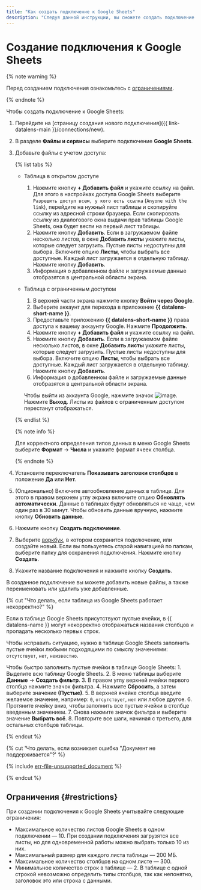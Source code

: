 ```yaml
---
title: "Как создать подключение к Google Sheets"
description: "Следуя данной инструкции, вы сможете создать подключение к Google Sheets."
---
```


# Создание подключения к Google Sheets

{% note warning %}


Перед созданием подключения ознакомьтесь с [ограничениями](#restrictions).

{% endnote %}

Чтобы создать подключение к Google Sheets:

1. Перейдите на [страницу создания нового подключения]({{ link-datalens-main }}/connections/new).
1. В разделе **Файлы и сервисы** выберите подключение **Google Sheets**.


1. Добавьте файлы с учетом доступа:

   {% list tabs %}

   - Таблица в открытом доступе

     1. Нажмите кнопку **+ Добавить файл** и укажите ссылку на файл. Для этого в настройках доступа Google Sheets выберите `Разрешить доступ всем, у кого есть ссылка` (`Anyone with the link`), перейдите на нужный лист таблицы и скопируйте ссылку из адресной строки браузера. Если скопировать ссылку из диалогового окна выдачи прав таблицы Google Sheets, она будет вести на первый лист таблицы.
     1. Нажмите кнопку **Добавить**. Если в загружаемом файле несколько листов, в окне **Добавить листы** укажите листы, которые следует загрузить. Пустые листы недоступны для выбора. Включите опцию **Листы**, чтобы выбрать все доступные. Каждый лист загружается в отдельную таблицу. Нажмите кнопку **Добавить**.
     1. Информация о добавленном файле и загружаемые данные отобразятся в центральной области экрана.

   - Таблица с ограниченным доступом

     1. В верхней части экрана нажмите кнопку **Войти через Google**.
     1. Выберите аккаунт для перехода в приложение **{{ datalens-short-name }}**.
     1. Предоставьте приложению **{{ datalens-short-name }}** права доступа к вашему аккаунту Google. Нажмите **Продолжить**.
     1. Нажмите кнопку **+ Добавить файл** и укажите ссылку на файл.
     1. Нажмите кнопку **Добавить**. Если в загружаемом файле несколько листов, в окне **Добавить листы** укажите листы, которые следует загрузить. Пустые листы недоступны для выбора. Включите опцию **Листы**, чтобы выбрать все доступные. Каждый лист загружается в отдельную таблицу. Нажмите кнопку **Добавить**.
     1. Информация о добавленном файле и загружаемые данные отобразятся в центральной области экрана.

     Чтобы выйти из аккаунта Google, нажмите значок ![image](../../../_assets/console-icons/arrow-right-from-square.svg). Нажмите **Выход**. Листы из файлов с ограниченным доступом перестанут отображаться.

   {% endlist %}

   {% note info %}

   Для корректного определения типов данных в меню Google Sheets выберите **Формат** → **Числа** и укажите формат ячеек столбца.

   {% endnote %}

1. Установите переключатель **Показывать заголовки столбцов** в положение **Да** или **Нет**.
1. (Опционально) Включите автообновление данных в таблице. Для этого в правом верхнем углу экрана включите опцию **Обновлять автоматически**. Данные в таблицах будут обновляться не чаще, чем один раз в 30 минут. Чтобы обновить данные вручную, нажмите кнопку **Обновить данные**.
1. Нажмите кнопку **Создать подключение**.
1. Выберите [воркбук](../../workbooks-collections/index.md), в котором сохранится подключение, или создайте новый. Если вы пользуетесь старой навигацией по папкам, выберите папку для сохранения подключения. Нажмите кнопку **Создать**.
1. Укажите название подключения и нажмите кнопку **Создать**.

В созданное подключение вы можете добавить новые файлы, а также переименовать или удалить уже добавленные.



{% cut "Что делать, если таблица из Google Sheets работает некорректно?" %}

Если в таблице Google Sheets присутствуют пустые ячейки, в {{ datalens-name }} могут некорректно отображаться названия столбцов и пропадать несколько первых строк.

Чтобы исправить ситуацию, нужно в таблице Google Sheets заполнить пустые ячейки любыми подходящими по смыслу значениями: `отсутствует`, `нет`, `неизвестно`.

Чтобы быстро заполнить пустые ячейки в таблице Google Sheets:
1\. Выделите всю таблицу Google Sheets.
2\. В меню таблицы выберите **Данные** → **Создать фильтр**.
3\. В правом углу верхней ячейки первого столбца нажмите значок фильтра.
4\. Нажмите **Сбросить**, а затем выберите значение **(Пустые)**.
5\. В верхней ячейке столбца введите желаемое значение, например: `0`, `отсутствует`, `нет` или любое другое.
6\. Протяните ячейку вниз, чтобы заполнить все пустые ячейки в столбце введенным значением.
7\. Снова нажмите значок фильтра и выберите значение **Выбрать всё**.
8\. Повторите все шаги, начиная с третьего, для остальных столбцов таблицы.

{% endcut %}

{% cut 'Что делать, если возникает ошибка "Документ не поддерживается"?' %}

{% include [err-file-unsupported_document](../../../_includes/datalens/err-file-unsupported_document.md) %}

{% endcut %}

## Ограничения {#restrictions}

При создании подключения к Google Sheets учитывайте следующие ограничения:

* Максимальное количество листов Google Sheets в одном подключении — 10. При создании подключения загрузятся все листы, но для одновременной работы можно выбрать только 10 из них.
* Максимальный размер для каждого листа таблицы — 200 МБ.
* Максимальное количество столбцов на одном листе — 300.
* Минимальное количество строк в таблице — 2. В таблице с одной строкой невозможно определить типы столбцов, так как непонятно, заголовок это или строка с данными.
